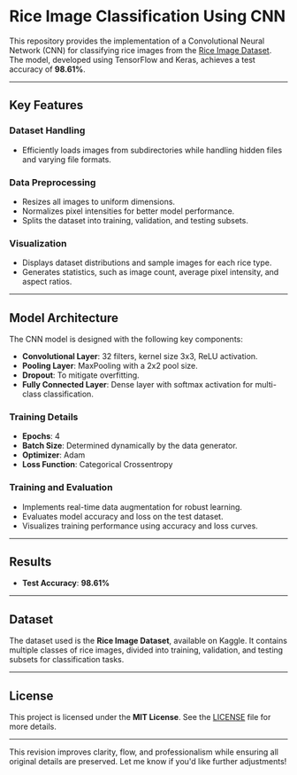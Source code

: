 # Rice Image Classification Using CNN  

This repository provides the implementation of a Convolutional Neural Network (CNN) for classifying rice images from the [Rice Image Dataset](https://www.kaggle.com/datasets/muratkokludataset/rice-image-dataset). The model, developed using TensorFlow and Keras, achieves a test accuracy of **98.61%**.  

---

## Key Features  

### Dataset Handling  
- Efficiently loads images from subdirectories while handling hidden files and varying file formats.  

### Data Preprocessing  
- Resizes all images to uniform dimensions.  
- Normalizes pixel intensities for better model performance.  
- Splits the dataset into training, validation, and testing subsets.  

### Visualization  
- Displays dataset distributions and sample images for each rice type.  
- Generates statistics, such as image count, average pixel intensity, and aspect ratios.  

---

## Model Architecture  
The CNN model is designed with the following key components:  
- **Convolutional Layer**: 32 filters, kernel size 3x3, ReLU activation.  
- **Pooling Layer**: MaxPooling with a 2x2 pool size.  
- **Dropout**: To mitigate overfitting.  
- **Fully Connected Layer**: Dense layer with softmax activation for multi-class classification.  

### Training Details  
- **Epochs**: 4  
- **Batch Size**: Determined dynamically by the data generator.  
- **Optimizer**: Adam  
- **Loss Function**: Categorical Crossentropy  

### Training and Evaluation  
- Implements real-time data augmentation for robust learning.  
- Evaluates model accuracy and loss on the test dataset.  
- Visualizes training performance using accuracy and loss curves.  

---

## Results  
- **Test Accuracy**: **98.61%**  

---

## Dataset  
The dataset used is the **Rice Image Dataset**, available on Kaggle. It contains multiple classes of rice images, divided into training, validation, and testing subsets for classification tasks.  

---


## License  
This project is licensed under the **MIT License**. See the [LICENSE](LICENSE) file for more details.  

--- 

This revision improves clarity, flow, and professionalism while ensuring all original details are preserved. Let me know if you'd like further adjustments!

